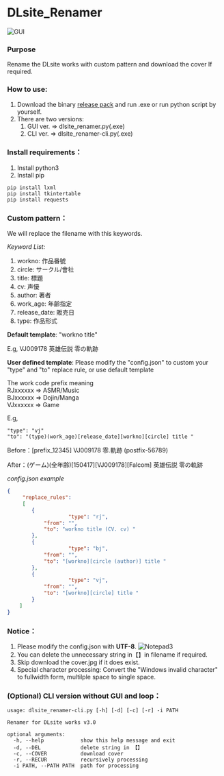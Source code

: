 # DLsite_Renamer
![GUI](https://i.loli.net/2021/06/18/m3TdsWb26rpCSBE.png)

### Purpose
Rename the DLsite works with custom pattern and download the cover If required.

### How to use:
1. Download the binary [release pack](https://github.com/ch010060/DLsite_Renamer/releases) and run .exe or run python script by yourself.
2. There are two versions:	
	1. GUI ver. => dlsite_renamer.py(.exe)
	2. CLI ver. => dlsite_renamer-cli.py(.exe)

### Install requirements：
1. Install python3
2. Install pip
```
pip install lxml
pip install tkintertable
pip install requests
```

### Custom pattern：
We will replace the filename with this keywords.  

*Keyword List:*
1. workno: 作品番號
2. circle: サークル/會社
3. title: 標題
4. cv: 声優
5. author: 著者
6. work_age: 年齡指定
7. release_date: 販売日
8. type: 作品形式

**Default template**: "workno title"

E.g, VJ009178 英雄伝説 零の軌跡

**User defined template**: Please modify the "config.json" to custom your "type" and "to" replace rule, or use default template

The work code prefix meaning  
RJxxxxxx => ASMR/Music   
BJxxxxxx => Dojin/Manga  
VJxxxxxx => Game 

E.g,
```
"type": "vj"        
"to": "(type)(work_age)[release_date][workno][circle] title "     
```

Before：[prefix_12345] VJ009178 零.軌跡 (postfix-56789)

After：(ゲーム)(全年齢)[150417][VJ009178][Falcom] 英雄伝説 零の軌跡  
  
*config.json example*
```json
{
	 "replace_rules":
	 [
		{
            		"type": "rj",
			"from": "",
			"to": "workno title (CV. cv) "
		},
		{
            		"type": "bj",
			"from": "",
			"to": "[workno][circle (author)] title "
		},
		{
            		"type": "vj",
			"from": "",
			"to": "[workno][circle] title "
		}
	]
}
```

### Notice：
1. Please modify the config.json with **UTF-8**.
![Notepad3](https://i.imgur.com/L73BXEZ.png)
2. You can delete the unnecessary string in【】in filename if required.
3. Skip download the cover.jpg if it does exist.
4. Special character processing: Convert the "Windows invalid character" to fullwidth form, multilple space to single space.

### (Optional) CLI version without GUI and loop：
```
usage: dlsite_renamer-cli.py [-h] [-d] [-c] [-r] -i PATH

Renamer for DLsite works v3.0

optional arguments:
  -h, --help            show this help message and exit
  -d, --DEL             delete string in 【】
  -c, --COVER           download cover
  -r, --RECUR           recursively processing
  -i PATH, --PATH PATH  path for processing
```
